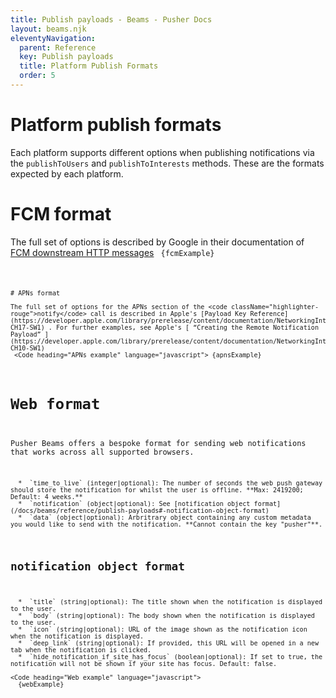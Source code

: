 ```yaml
---
title: Publish payloads - Beams - Pusher Docs
layout: beams.njk
eleventyNavigation:
  parent: Reference
  key: Publish payloads
  title: Platform Publish Formats
  order: 5
---
```


# Platform publish formats

Each platform supports different options when publishing notifications via the `publishToUsers` and `publishToInterests` methods. These are the formats expected by each platform.

# FCM format

The full set of options is described by Google in their documentation of [FCM downstream HTTP messages](https://firebase.google.com/docs/cloud-messaging/http-server-ref#downstream)
<Code heading="FCM example" language="javascript"> {fcmExample}

```

# APNs format

The full set of options for the APNs section of the <code className="highlighter-rouge">notify</code> call is described in Apple's [Payload Key Reference](https://developer.apple.com/library/prerelease/content/documentation/NetworkingInternet/Conceptual/RemoteNotificationsPG/PayloadKeyReference.html#//apple_ref/doc/uid/TP40008194-CH17-SW1) . For further examples, see Apple's [ “Creating the Remote Notification Payload” ](https://developer.apple.com/library/prerelease/content/documentation/NetworkingInternet/Conceptual/RemoteNotificationsPG/CreatingtheNotificationPayload.html#//apple_ref/doc/uid/TP40008194-CH10-SW1)
 <Code heading="APNs example" language="javascript"> {apnsExample}
```

# Web format

Pusher Beams offers a bespoke format for sending web notifications that works across all supported browsers.

      *  `time_to_live` (integer|optional): The number of seconds the web push gateway should store the notification for whilst the user is offline. **Max: 2419200; Default: 4 weeks.**
      *  `notification` (object|optional): See [notification object format](/docs/beams/reference/publish-payloads#-notification-object-format)
      *  `data` (object|optional): Arbritrary object containing any custom metadata you would like to send with the notification. **Cannot contain the key "pusher"**.

## notification object format

      *  `title` (string|optional): The title shown when the notification is displayed to the user.
      *  `body` (string|optional): The body shown when the notification is displayed to the user.
      *  `icon` (string|optional): URL of the image shown as the notification icon when the notification is displayed.
      *  `deep_link` (string|optional): If provided, this URL will be opened in a new tab when the notification is clicked.
      *  `hide_notification_if_site_has_focus` (boolean|optional): If set to true, the notification will not be shown if your site has focus. Default: false.

    <Code heading="Web example" language="javascript">
      {webExample}

```

```
